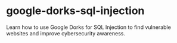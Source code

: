 # google-dorks-sql-injection
Learn how to use Google Dorks for SQL Injection to find vulnerable websites and improve cybersecurity awareness.
